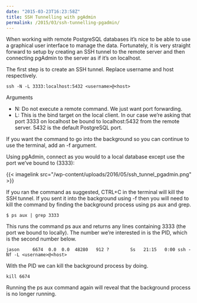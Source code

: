 ```yaml
---
date: "2015-03-23T16:23:58Z"
title: SSH Tunnelling with pgAdmin
permalink: /2015/03/ssh-tunnelling-pgadmin/
---
```

When working with remote PostgreSQL databases it’s nice to be able to use a graphical user interface to manage the data. Fortunately, it is very straight forward to setup by creating an SSH tunnel to the remote server and then connecting pgAdmin to the server as if it’s on localhost.

The first step is to create an SSH tunnel. Replace username and host respectively.

```
ssh -N -L 3333:localhost:5432 <username>@<host>
```

Arguments

* N: Do not execute a remote command. We just want port forwarding.
* L: This is the bind target on the local client. In our case we&#8217;re asking that port 3333 on localhost be bound to localhost:5432 from the remote server. 5432 is the default PostgreSQL port.

If you want the command to go into the background so you can continue to use the terminal, add an -f argument.

Using pgAdmin, connect as you would to a local database except use the port we’ve bound to (3333):

{{< imagelink src="/wp-content/uploads/2016/05/ssh_tunnel_pgadmin.png" >}}

If you ran the command as suggested, CTRL+C in the terminal will kill the SSH tunnel. If you sent it into the background using -f then you will need to kill the command by finding the background process using ps aux and grep.

```
$ ps aux | grep 3333
```

This runs the command ps aux and returns any lines containing 3333 (the port we bound to locally). The number we’re interested in is the PID, which is the second number below.

```
jason     6674  0.0  0.0  48280   912 ?        Ss   21:15   0:00 ssh -Nf -L <username>@<host>
```

With the PID we can kill the background process by doing.

```
kill 6674
```

Running the ps aux command again will reveal that the background process is no longer running.